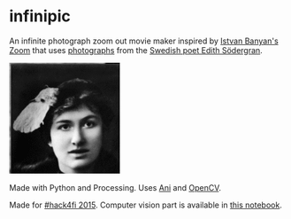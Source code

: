 # infinipic

An infinite photograph zoom out movie maker inspired by [Istvan Banyan's Zoom](https://www.youtube.com/watch?v=sTww-fCuc7Y) that uses [photographs](https://www.flickr.com/photos/slsarkiva/sets/72157644581542379) from the [Swedish poet Edith Södergran](https://en.wikipedia.org/wiki/Edith_S%C3%B6dergran).

![example animation](animated.gif)

Made with Python and Processing. Uses [Ani](http://www.looksgood.de/libraries/Ani/) and [OpenCV](http://opencv.org/).

Made for [#hack4fi 2015](http://hack4.fi/). Computer vision part is available in [this notebook](http://nbviewer.ipython.org/gist/mgiraldo/653014a14cb4cf6b490e).
